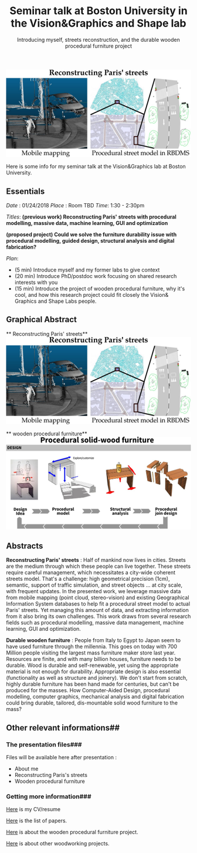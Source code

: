 ﻿---
layout: post
title: Seminar talk at Boston University in the Vision&Graphics and Shape lab
subtitle: Introducing myself, streets reconstruction, and the durable wooden procedural furniture project
tags: [research]
category: research
bigimg: /img/re/streetgen/graphical_candy_streetgen.jpg
---
![talk abstract](/img/re/streetgen/graphical_candy_streetgen.jpg)

Here is some info for my seminar talk at the Vision&Graphics lab at Boston University.

## Essentials ## 
*Date* : 01/24/2018
*Place* : Room TBD
*Time*: 1:30 - 2:30pm  

*Titles*:
**(previous work) Reconstructing Paris' streets with procedural modelling, massive data, machine learning, GUI and optimization**

**(proposed project) Could we solve the furniture durability issue with procedural modelling, guided design, structural analysis and digital fabrication?**

*Plan*:
 - (5 min) Introduce myself and my former labs to give context
 - (20 min) Introduce PhD/postdoc work focusing on shared research interests with you
 - (15 min) Introduce the project of wooden procedural furniture, why it's cool,
    and how this research project could fit closely the Vision& Graphics and Shape Labs people.

## Graphical Abstract ##

** Reconstructing Paris' streets**
![streetgen eye candy](/img/re/streetgen/graphical_candy_streetgen.jpg)

** wooden procedural furniture**
![wooden procedural furniture abstract](/img/re/furnitures/overal_procedural_modelling/overal_procedural_modelling_abstract_line.jpg)

## Abstracts ## 
**Reconstructing Paris' streets** : 
   Half of mankind now lives in cities. Streets are the medium through which these people can live together.
   These streets require careful management, which necessitates a city-wide coherent streets model.
   That's a challenge: high geometrical precision (1cm), semantic, support of traffic simulation, and street objects ... at city scale, with frequent updates.
   In the presented work, we leverage massive data from mobile mapping (point cloud, stereo-vision) and existing Geographical Information System databases to help fit a procedural street model to actual Paris' streets.
   Yet managing this amount of data, and extracting information from it also bring its own challenges.
   This work draws from several research fields such as procedural modelling, massive data management, machine learning, GUI and optimization.


**Durable wooden furniture** : 
   People from Italy to Egypt to Japan seem to have used furniture through the millennia. This goes on today with 700 Million people visiting the largest mass furniture maker store last year.
   Resources are finite, and with many billion houses, furniture needs to be durable.
   Wood is durable and self-renewable, yet using the appropriate material is not enough for durability.
   Appropriate design is also essential (functionality as well as structure and joinery).
   We don't start from scratch, highly durable furniture has been hand made for centuries,
   but can't be produced for the masses.
   How Computer-Aided Design, procedural modelling, computer graphics, mechanical analysis and digital fabrication could bring durable, tailored, dis-mountable solid wood furniture to the mass?

   
## Other relevant informations##
### The presentation files###
Files will be available here after presentation :
 - About me
 - Reconstructing Paris's streets
 - Wooden procedural furniture

### Getting more information###
[Here](./CV/) is my CV/resume

[Here](./publi/) is the list of papers.

[Here](./wooden_procedural_furniture/) is about the wooden procedural furniture project.

[Here](./woodworking_projects/) is about other woodworking projects.

